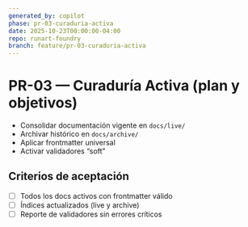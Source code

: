 ```yaml
---
generated_by: copilot
phase: pr-03-curaduria-activa
date: 2025-10-23T00:00:00-04:00
repo: runart-foundry
branch: feature/pr-03-curaduria-activa
---
```


# PR-03 — Curaduría Activa (plan y objetivos)

- Consolidar documentación vigente en `docs/live/`
- Archivar histórico en `docs/archive/`
- Aplicar frontmatter universal
- Activar validadores “soft”

## Criterios de aceptación
- [ ] Todos los docs activos con frontmatter válido
- [ ] Índices actualizados (live y archive)
- [ ] Reporte de validadores sin errores críticos
